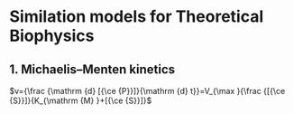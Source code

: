 # Similation models for Theoretical Biophysics
## 1. Michaelis–Menten kinetics
$v={\frac {\mathrm {d} [{\ce {P}}]}{\mathrm {d} t}}=V_{\max }{\frac {[{\ce {S}}]}{K_{\mathrm {M} }+[{\ce {S}}]}$
